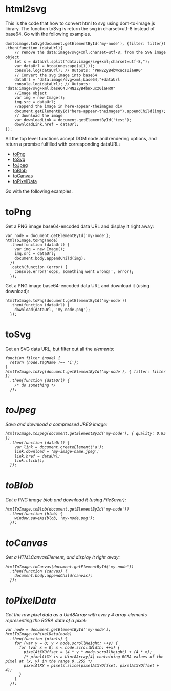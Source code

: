 # html2svg
This is the code that how to convert html to svg using dom-to-image.js library. The function toSvg is return the svg in charset=utf-8 instead of base64.
Go with the following examples.

    
    domtoimage.toSvg(document.getElementById('my-node'), {filter: filter})
    .then(function (dataUrl){
        // remove the data:image/svg+xml;charset=utf-8, from the SVG image object
        let s = dataUrl.split("data:image/svg+xml;charset=utf-8,");
        var dataUrl = btoa(unescape(a[1]));
        console.log(dataUrl); // Outputs: "PHN2ZyB4bWxucz0iaHR0"
        // Convert the svg image into base64
        dataUrl = "data:image/svg+xml;base64,"+dataUrl
        console.log(dataUrl); // Outputs: "data:image/svg+xml;base64,PHN2ZyB4bWxucz0iaHR0"
        //Image object
        var img = new Image();
        img.src = dataUrl;
        //append the image in here-appear-theimages div
        document.getElementById("here-appear-theimages").appendChild(img);
        // download the image    
        var downloadLink = document.getElementById('test');
        downloadLink.href = dataUrl;
    });


All the top level functions accept DOM node and rendering options, and return a promise fulfilled with corresponding dataURL:

* [toPng](https://github.com/naveenvisions/html2svg#toPng)
* [toSvg](https://github.com/naveenvisions/html2svg#toSvg)
* [toJpeg](https://github.com/naveenvisions/html2svg#toJpeg)
* [toBlob](https://github.com/naveenvisions/html2svg#toBlob)
* [toCanvas](https://github.com/naveenvisions/html2svg#toCanvas)
* [toPixelData](https://github.com/naveenvisions/html2svg#toPixelData)
    
    

Go with the following examples.

# toPng
Get a PNG image base64-encoded data URL and display it right away:

    var node = document.getElementById('my-node');
    htmlToImage.toPng(node)
      .then(function (dataUrl) {
        var img = new Image();
        img.src = dataUrl;
        document.body.appendChild(img);
      })
      .catch(function (error) {
        console.error('oops, something went wrong!', error);
      });
  
Get a PNG image base64-encoded data URL and download it (using download):

    htmlToImage.toPng(document.getElementById('my-node'))
      .then(function (dataUrl) {
        download(dataUrl, 'my-node.png');
      });
  
# toSvg
Get an SVG data URL, but filter out all the <i> elements:
    
    function filter (node) {
      return (node.tagName !== 'i');
    }
    htmlToImage.toSvg(document.getElementById('my-node'), { filter: filter })
      .then(function (dataUrl) {
        /* do something */
      });
    
# toJpeg
Save and download a compressed JPEG image:
    
    htmlToImage.toJpeg(document.getElementById('my-node'), { quality: 0.95 })
      .then(function (dataUrl) {
        var link = document.createElement('a');
        link.download = 'my-image-name.jpeg';
        link.href = dataUrl;
        link.click();
      });
    
# toBlob
Get a PNG image blob and download it (using FileSaver):
    
    htmlToImage.toBlob(document.getElementById('my-node'))
      .then(function (blob) {
        window.saveAs(blob, 'my-node.png');
      });
    
# toCanvas
Get a HTMLCanvasElement, and display it right away:

    htmlToImage.toCanvas(document.getElementById('my-node'))
      .then(function (canvas) {
        document.body.appendChild(canvas);
      });
    
# toPixelData
Get the raw pixel data as a Uint8Array with every 4 array elements representing the RGBA data of a pixel:
    
    var node = document.getElementById('my-node');
    htmlToImage.toPixelData(node)
      .then(function (pixels) {
        for (var y = 0; y < node.scrollHeight; ++y) {
          for (var x = 0; x < node.scrollWidth; ++x) {
            pixelAtXYOffset = (4 * y * node.scrollHeight) + (4 * x);
            /* pixelAtXY is a Uint8Array[4] containing RGBA values of the pixel at (x, y) in the range 0..255 */
            pixelAtXY = pixels.slice(pixelAtXYOffset, pixelAtXYOffset + 4);
          }
        }
      });
